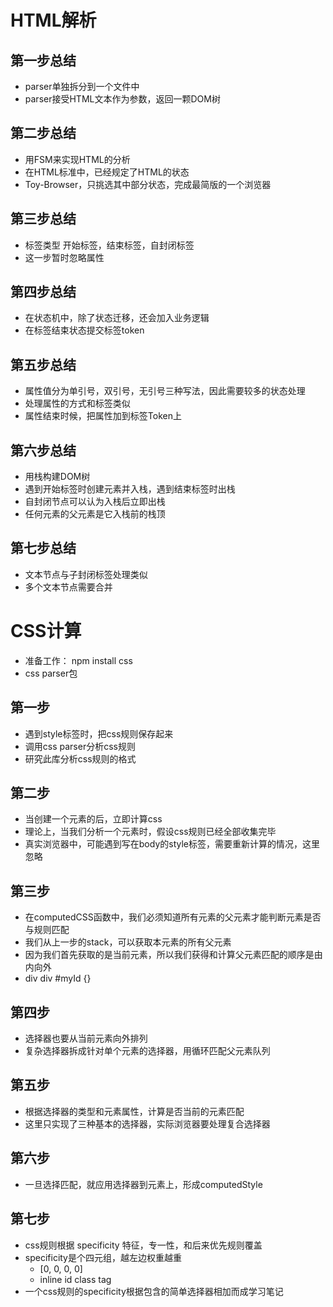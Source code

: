 # HTML解析

## 第一步总结

- parser单独拆分到一个文件中
- parser接受HTML文本作为参数，返回一颗DOM树

## 第二步总结

- 用FSM来实现HTML的分析
- 在HTML标准中，已经规定了HTML的状态
- Toy-Browser，只挑选其中部分状态，完成最简版的一个浏览器

## 第三步总结

- 标签类型 开始标签，结束标签，自封闭标签
- 这一步暂时忽略属性

## 第四步总结

- 在状态机中，除了状态迁移，还会加入业务逻辑
- 在标签结束状态提交标签token

## 第五步总结

- 属性值分为单引号，双引号，无引号三种写法，因此需要较多的状态处理
- 处理属性的方式和标签类似
- 属性结束时候，把属性加到标签Token上

## 第六步总结

- 用栈构建DOM树
- 遇到开始标签时创建元素并入栈，遇到结束标签时出栈
- 自封闭节点可以认为入栈后立即出栈
- 任何元素的父元素是它入栈前的栈顶

## 第七步总结
  
- 文本节点与子封闭标签处理类似
- 多个文本节点需要合并

# CSS计算
  
- 准备工作： npm install css
- css parser包
  
## 第一步

- 遇到style标签时，把css规则保存起来
- 调用css parser分析css规则
- 研究此库分析css规则的格式

## 第二步

- 当创建一个元素的后，立即计算css
- 理论上，当我们分析一个元素时，假设css规则已经全部收集完毕
- 真实浏览器中，可能遇到写在body的style标签，需要重新计算的情况，这里忽略

## 第三步

- 在computedCSS函数中，我们必须知道所有元素的父元素才能判断元素是否与规则匹配
- 我们从上一步的stack，可以获取本元素的所有父元素
- 因为我们首先获取的是当前元素，所以我们获得和计算父元素匹配的顺序是由内向外
- div div #myId {}

## 第四步

- 选择器也要从当前元素向外排列
- 复杂选择器拆成针对单个元素的选择器，用循环匹配父元素队列

## 第五步

- 根据选择器的类型和元素属性，计算是否当前的元素匹配
- 这里只实现了三种基本的选择器，实际浏览器要处理复合选择器

## 第六步

- 一旦选择匹配，就应用选择器到元素上，形成computedStyle

## 第七步

- css规则根据 specificity 特征，专一性，和后来优先规则覆盖
- specificity是个四元组，越左边权重越重
  - [0,    0,   0,    0]
  - inline id  class tag
- 一个css规则的specificity根据包含的简单选择器相加而成学习笔记

